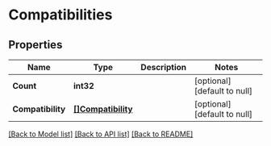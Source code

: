 # Compatibilities

## Properties
Name | Type | Description | Notes
------------ | ------------- | ------------- | -------------
**Count** | **int32** |  | [optional] [default to null]
**Compatibility** | [**[]Compatibility**](compatibility.md) |  | [optional] [default to null]

[[Back to Model list]](../README.md#documentation-for-models) [[Back to API list]](../README.md#documentation-for-api-endpoints) [[Back to README]](../README.md)


